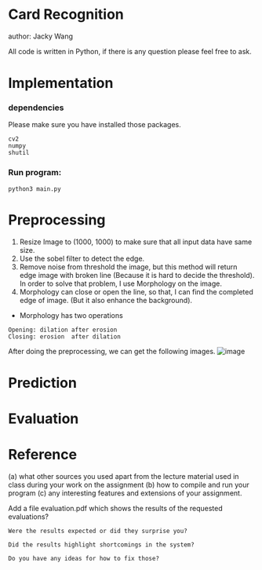 # Card Recognition

author: Jacky Wang

All code is written in Python, if there is any question please feel free to ask.

# Implementation

### dependencies
Please make sure you have installed those packages.
```
cv2
numpy
shutil
```

### Run program:
```
python3 main.py
```

# Preprocessing

1. Resize Image to (1000, 1000) to make sure that all input data have same size.
2. Use the sobel filter to detect the edge.
3. Remove noise from threshold the image, but this method will return edge image with broken line (Because it is hard to decide the threshold). In order to solve that problem, I use Morphology on the image.
4. Morphology can close or open the line, so that, I can find the completed edge of image. (But it also enhance the background).
- Morphology has two operations
```
Opening: dilation after erosion
Closing: erosion  after dilation
```
After doing the preprocessing, we can get the following images.
![image](https://github.com/jacky1107/cardRecognition/blob/master/morphology/1.jpg)

# Prediction

# Evaluation

# Reference

(a) what other sources you used apart from the lecture material used in class during your work on the assignment
(b) how to compile and run your program
(c) any interesting features and extensions of your assignment.

Add a file evaluation.pdf
    which shows the results of the requested evaluations?

    Were the results expected or did they surprise you?
    
    Did the results highlight shortcomings in the system?
    
    Do you have any ideas for how to fix those? 
